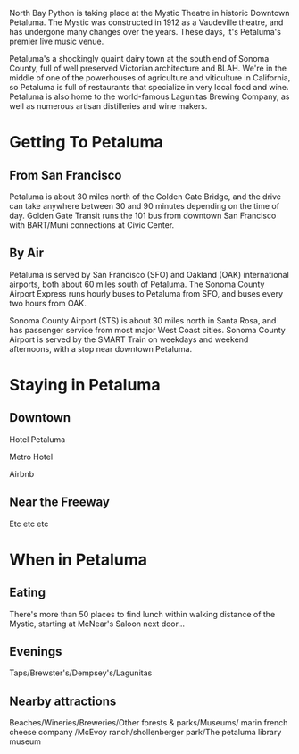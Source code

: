 North Bay Python is taking place at the Mystic Theatre in historic Downtown Petaluma. The Mystic was constructed in 1912 as a Vaudeville theatre, and has undergone many changes over the years. These days, it's Petaluma's premier live music venue.

Petaluma's a shockingly quaint dairy town at the south end of Sonoma County, full of well preserved Victorian architecture and BLAH. We're in the middle of one of the powerhouses of agriculture and viticulture in California, so Petaluma is full of restaurants that specialize in very local food and wine. Petaluma is also home to the world-famous Lagunitas Brewing Company, as well as numerous artisan distilleries and wine makers.

# Getting To Petaluma

## From San Francisco

Petaluma is about 30 miles north of the Golden Gate Bridge, and the drive can take anywhere between 30 and 90 minutes depending on the time of day. Golden Gate Transit runs the 101 bus from downtown San Francisco with BART/Muni connections at Civic Center.

## By Air

Petaluma is served by San Francisco (SFO) and Oakland (OAK) international airports, both about 60 miles south of Petaluma. The Sonoma County Airport Express runs hourly buses to Petaluma from SFO, and buses every two hours from OAK.

Sonoma County Airport (STS) is about 30 miles north in Santa Rosa, and has passenger service from most major West Coast cities. Sonoma County Airport is served by the SMART Train on weekdays and weekend afternoons, with a stop near downtown Petaluma.

# Staying in Petaluma

## Downtown

Hotel Petaluma

Metro Hotel

Airbnb

## Near the Freeway

Etc etc etc


# When in Petaluma

## Eating

There's more than 50 places to find lunch within walking distance of the Mystic, starting at McNear's Saloon next door...

## Evenings

Taps/Brewster's/Dempsey's/Lagunitas

## Nearby attractions

Beaches/Wineries/Breweries/Other forests & parks/Museums/ marin french cheese company /McEvoy ranch/shollenberger park/The petaluma library museum
